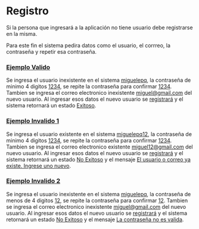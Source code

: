 # Registro

Si la persona que ingresará a la aplicación no tiene usuario debe registrarse
en la misma. 

Para este fin el sistema pedira datos como el usuario, el corrreo, la contraseña
y repetir esa contraseña.

### [Ejemplo Valido](- "basic")

Se ingresa el usuario inexistente en el sistema [miguelepq](- "#user"), la 
contraseña de minimo 4 digitos [1234](- "#pass"), se repite la contraseña para 
confirmar [1234](- "#passrepeat"). Tambien se ingresa el correo
electronico inexistente [miguel@gmail.com](- "#email") del nuevo usuario. 
Al ingresar esos datos el nuevo usuario se  [registrará](- "#result=register(#user,#pass,#passrepeat,#email)") 
y el sistema retornará un estado [Exitoso](- "?=#result.estado").

### [Ejemplo Invalido 1](- "basic2")

Se ingresa el usuario existente en el sistema [miguelepq12](- "#user"), la 
contraseña de minimo 4 digitos [1234](- "#pass"), se repite la contraseña para 
confirmar [1234](- "#passrepeat"). Tambien se ingresa el correo
electronico existente [miguel12@gmail.com](- "#email") del nuevo usuario. 
Al ingresar esos datos el nuevo usuario se  [registrará](- "#result=register(#user,#pass,#passrepeat,#email)") 
y el sistema retornará un estado [No Exitoso](- "?=#result.estado") y el mensaje
[El usuario o correo ya existe. Ingrese uno nuevo](- "?=#result.mensaje").

### [Ejemplo Invalido 2](- "basic3")

Se ingresa el usuario inexistente en el sistema [miguelepq](- "#user"), la 
contraseña de menos de 4 digitos [12](- "#pass"), se repite la contraseña para 
confirmar [12](- "#passrepeat"). Tambien se ingresa el correo
electronico inexistente [miguel@gmail.com](- "#email") del nuevo usuario. 
Al ingresar esos datos el nuevo usuario se  [registrará](- "#result=register(#user,#pass,#passrepeat,#email)") 
y el sistema retornará un estado [No Exitoso](- "?=#result.estado") y el mensaje
[La contraseña no es valida](- "?=#result.mensaje").
